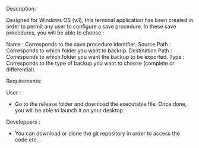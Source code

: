 Description: 


Designed for Windows OS (v.1), this terminal application has been created in order to permit any user to configure a save procedure. In these save procedures, you will be able to choose :

Name : Corresponds to the save procedure identifier.
Source Path : Corresponds to which folder you want to backup.
Destination Path : Corresponds to which folder you want the backup to be exported.
Type : Corresponds to the type of backup you want to choose (complete or differential).


Requirements:

User :

- Go to the release folder and download the executable file. Once done, you will be able to launch it on your desktop.

Developpers :

- You can download or clone the git repository in order to access the code etc...
